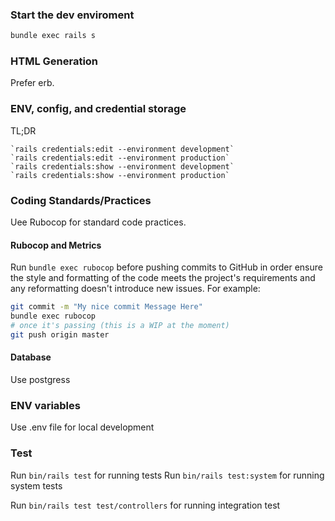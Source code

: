 ### Start the dev enviroment

```bash
bundle exec rails s
```

### HTML Generation

Prefer erb.

### ENV, config, and credential storage

TL;DR

    `rails credentials:edit --environment development`
    `rails credentials:edit --environment production`
    `rails credentials:show --environment development`
    `rails credentials:show --environment production`

### Coding Standards/Practices

Uee Rubocop for standard code practices.

#### Rubocop and Metrics

Run `bundle exec rubocop` before pushing commits to GitHub in order ensure the style
and formatting of the code meets the project's requirements and any reformatting
doesn't introduce new issues.  For example:

```bash
git commit -m "My nice commit Message Here"
bundle exec rubocop
# once it's passing (this is a WIP at the moment)
git push origin master
```

#### Database
Use postgress

### ENV variables
Use .env file for local development

### Test
Run  `bin/rails test` for running tests
Run  `bin/rails test:system` for running system tests

Run `bin/rails test test/controllers` for running integration test
